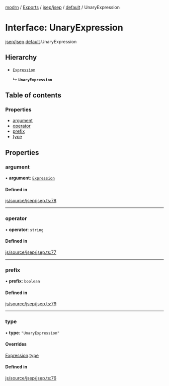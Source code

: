 [modrn](../README.md) / [Exports](../modules.md) / [jsep/jsep](../modules/jsep_jsep.md) / [default](../modules/jsep_jsep.default.md) / UnaryExpression

# Interface: UnaryExpression

[jsep/jsep](../modules/jsep_jsep.md).[default](../modules/jsep_jsep.default.md).UnaryExpression

## Hierarchy

- [`Expression`](jsep_jsep.default.Expression.md)

  ↳ **`UnaryExpression`**

## Table of contents

### Properties

- [argument](jsep_jsep.default.UnaryExpression.md#argument)
- [operator](jsep_jsep.default.UnaryExpression.md#operator)
- [prefix](jsep_jsep.default.UnaryExpression.md#prefix)
- [type](jsep_jsep.default.UnaryExpression.md#type)

## Properties

### argument

• **argument**: [`Expression`](jsep_jsep.default.Expression.md)

#### Defined in

[js/source/jsep/jsep.ts:78](https://github.com/alexbfr/modrn/blob/e23b9e9/modrn.ts/js/source/jsep/jsep.ts#L78)

___

### operator

• **operator**: `string`

#### Defined in

[js/source/jsep/jsep.ts:77](https://github.com/alexbfr/modrn/blob/e23b9e9/modrn.ts/js/source/jsep/jsep.ts#L77)

___

### prefix

• **prefix**: `boolean`

#### Defined in

[js/source/jsep/jsep.ts:79](https://github.com/alexbfr/modrn/blob/e23b9e9/modrn.ts/js/source/jsep/jsep.ts#L79)

___

### type

• **type**: ``"UnaryExpression"``

#### Overrides

[Expression](jsep_jsep.default.Expression.md).[type](jsep_jsep.default.Expression.md#type)

#### Defined in

[js/source/jsep/jsep.ts:76](https://github.com/alexbfr/modrn/blob/e23b9e9/modrn.ts/js/source/jsep/jsep.ts#L76)
